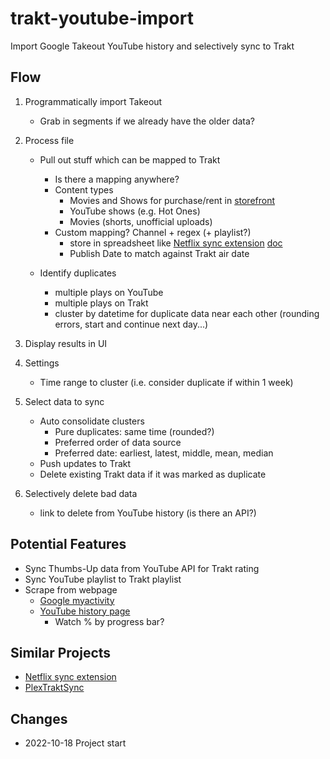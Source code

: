 # trakt-youtube-import
 Import Google Takeout YouTube history and selectively sync to Trakt

## Flow
1. Programmatically import Takeout
    - Grab in segments if we already have the older data?
2. Process file
    - Pull out stuff which can be mapped to Trakt
        - Is there a mapping anywhere?
        - Content types
            - Movies and Shows for purchase/rent in [storefront](https://www.youtube.com/feed/storefront)
            - YouTube shows (e.g. Hot Ones)
            - Movies (shorts, unofficial uploads)
        - Custom mapping? Channel + regex (+ playlist?)
            - store in spreadsheet like [Netflix sync extension](https://github.com/tegon/traktflix) [doc](https://docs.google.com/spreadsheets/d/1Yq9rnpszwh2XFVllLkNelaFeu8FY0lldd91ce7JVZPk/edit?usp=sharing)
            - Publish Date to match against Trakt air date

    - Identify duplicates
        - multiple plays on YouTube
        - multiple plays on Trakt
        - cluster by datetime for duplicate data near each other (rounding errors, start and continue next day...)

3. Display results in UI
4. Settings
    - Time range to cluster (i.e. consider duplicate if within 1 week)
5. Select data to sync
    - Auto consolidate clusters
        - Pure duplicates: same time (rounded?)
        - Preferred order of data source
        - Preferred date: earliest, latest, middle, mean, median
    - Push updates to Trakt
    - Delete existing Trakt data if it was marked as duplicate
6. Selectively delete bad data
    - link to delete from YouTube history (is there an API?)

## Potential Features
- Sync Thumbs-Up data from YouTube API for Trakt rating
- Sync YouTube playlist to Trakt playlist
- Scrape from webpage
    - [Google myactivity](https://myactivity.google.com/product/youtube?hl=en&utm_medium=web&utm_source=youtube&restrict=youtube)
	- [YouTube history page](https://www.youtube.com/feed/history)
        - Watch % by progress bar?

## Similar Projects
- [Netflix sync extension](https://github.com/tegon/traktflix)
- [PlexTraktSync](https://github.com/Taxel/PlexTraktSync)

## Changes
 - 2022-10-18 Project start
